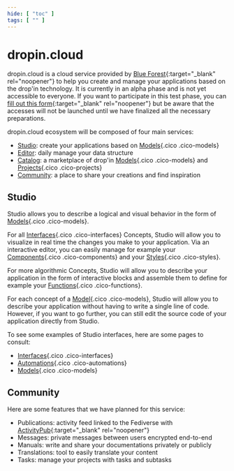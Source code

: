 ```yaml
---
hide: [ "toc" ]
tags: [ "" ]
---
```

# dropin.cloud

dropin.cloud is a cloud service provided by [Blue Forest](https://blueforest.cc){:target="_blank" rel="noopener"} to help you create and manage your applications based on the drop'in technology. It is currently in an alpha phase and is not yet accessible to everyone. If you want to participate in this test phase, you can [fill out this form](https://docs.google.com/forms/d/e/1FAIpQLSejGbv2SCbZ7xZwpdGSDTqEi3e7eg2FQNmsoZeJWaNxv27Nkw/viewform){:target="_blank" rel="noopener"} but be aware that the accesses will not be launched until we have finalized all the necessary preparations.

dropin.cloud ecosystem will be composed of four main services:

- [Studio](#studio): create your applications based on [Models](/concepts/catalog/models/){.cico .cico-models}
- [Editor](/concepts/editor/): daily manage your data structure
- [Catalog](/concepts/catalog/): a marketplace of drop'in [Models](/concepts/catalog/models/){.cico .cico-models} and [Projects](/concepts/catalog/projects/){.cico .cico-projects}
- [Community](#community): a place to share your creations and find inspiration


## Studio
Studio allows you to describe a logical and visual behavior in the form of [Models](/concepts/catalog/models/){.cico .cico-models}.

For all [Interfaces](/concepts/interfaces/){.cico .cico-interfaces} Concepts, Studio will allow you to visualize in real time the changes you make to your application. Via an interactive editor, you can easily manage for example your [Components](/concepts/interfaces/components/){.cico .cico-components} and your [Styles](/concepts/interfaces/styles/){.cico .cico-styles}.

For more algorithmic Concepts, Studio will allow you to describe your application in the form of interactive blocks and assemble them to define for example your [Functions](/concepts/automations/functions/){.cico .cico-functions}.

For each concept of a [Model](/concepts/catalog/models/){.cico .cico-models}, Studio will allow you to describe your application without having to write a single line of code. However, if you want to go further, you can still edit the source code of your application directly from Studio.

To see some examples of Studio interfaces, here are some pages to consult:

- [Interfaces](/concepts/interfaces/#studio-overview-dropincloud){.cico .cico-interfaces}
- [Automations](/concepts/automations/#studio-overview-dropincloud){.cico .cico-automations}
- [Models](/concepts/catalog/models/#studio-overview-dropincloud){.cico .cico-models}


## Community
Here are some features that we have planned for this service:

- Publications: activity feed linked to the Fediverse with [ActivityPub](https://www.w3.org/TR/activitypub/){:target="_blank" rel="noopener"}
- Messages: private messages between users encrypted end-to-end
- Manuals: write and share your documentations privately or publicly
- Translations: tool to easily translate your content
- Tasks: manage your projects with tasks and subtasks
